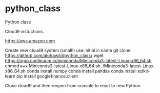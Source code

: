 # python_class
Python class

Cloud9 instuctions.

https://aws.amazon.com

Create new cloud9 system (small!) use initial in name
git clone https://github.com/alohawild/python_class/
wget https://repo.continuum.io/miniconda/Miniconda3-latest-Linux-x86_64.sh
chmod a+x Miniconda3-latest-Linux-x86_64.sh
./Miniconda3-latest-Linux-x86_64.sh
conda install numpy
conda install pandas
conda install scikit-learn
pip install googlefinance.client

Close cloud9 and then reopen from console to reset to new Python.
